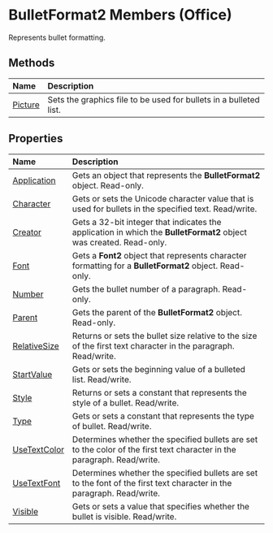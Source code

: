 
# BulletFormat2 Members (Office)
Represents bullet formatting.

## Methods



|**Name**|**Description**|
|:-----|:-----|
| [Picture](15fb748b-9fb5-b867-2ef3-9876d1260eed.md)|Sets the graphics file to be used for bullets in a bulleted list.|

## Properties



|**Name**|**Description**|
|:-----|:-----|
| [Application](80cfd474-d7b2-bb07-d598-1f7906343dc3.md)|Gets an object that represents the  **BulletFormat2** object. Read-only.|
| [Character](1d482fdf-015d-01a5-8e57-5716308c4df2.md)|Gets or sets the Unicode character value that is used for bullets in the specified text. Read/write.|
| [Creator](e1f3d6e5-c40f-b1ae-5d71-de8b0857b498.md)|Gets a 32-bit integer that indicates the application in which the  **BulletFormat2** object was created. Read-only.|
| [Font](13ea8a0d-602f-5a30-73b5-9334349f041c.md)|Gets a  **Font2** object that represents character formatting for a **BulletFormat2** object. Read-only.|
| [Number](cc2f0439-9c8f-3fe0-03db-fb3ed99b48cb.md)|Gets the bullet number of a paragraph. Read-only.|
| [Parent](3a67cd1d-2b22-3c56-0f91-27738c90434b.md)|Gets the parent of the  **BulletFormat2** object. Read-only.|
| [RelativeSize](91c5b349-008a-b4bc-befb-1b8e188d7e2f.md)|Returns or sets the bullet size relative to the size of the first text character in the paragraph. Read/write.|
| [StartValue](21f1460f-7fe2-da2c-a5f7-9336ea4755a9.md)|Gets or sets the beginning value of a bulleted list. Read/write.|
| [Style](26ccbece-f520-6e9a-a6ba-a098ec9e44d2.md)|Returns or sets a constant that represents the style of a bullet. Read/write.|
| [Type](994b3307-70bc-90d1-2028-db30df8e7c63.md)|Gets or sets a constant that represents the type of bullet. Read/write.|
| [UseTextColor](c492ea74-9dfe-12cb-3ccd-500f674eb3f5.md)|Determines whether the specified bullets are set to the color of the first text character in the paragraph. Read/write.|
| [UseTextFont](2f4d7cc2-0832-0dd0-4b6a-47553a922505.md)|Determines whether the specified bullets are set to the font of the first text character in the paragraph. Read/write.|
| [Visible](3708c45b-8b3b-af99-58f0-2e695d6b0e74.md)|Gets or sets a value that specifies whether the bullet is visible. Read/write.|
